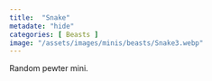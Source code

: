 ```yaml
---
title:  "Snake"
metadate: "hide"
categories: [ Beasts ]
image: "/assets/images/minis/beasts/Snake3.webp"
---
```

Random pewter mini.